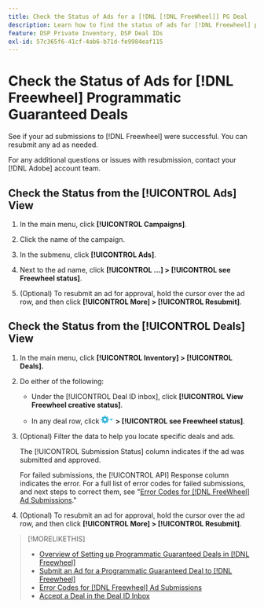 ```yaml
---
title: Check the Status of Ads for a [!DNL [!DNL FreeWheel]] PG Deal
description: Learn how to find the status of ads for [!DNL Freewheel] programmatic guaranteed deals.
feature: DSP Private Inventory, DSP Deal IDs
exl-id: 57c365f6-41cf-4ab6-b71d-fe9984eaf115
---
```

# Check the Status of Ads for [!DNL Freewheel] Programmatic Guaranteed Deals

See if your ad submissions to [!DNL Freewheel] were successful. You can resubmit any ad as needed.

For any additional questions or issues with resubmission, contact your [!DNL Adobe] account team.

## Check the Status from the [!UICONTROL Ads] View

1. In the main menu, click **[!UICONTROL Campaigns]**.

1. Click the name of the campaign.

1. In the submenu, click **[!UICONTROL Ads]**.

1. Next to the ad name, click  **[!UICONTROL ...] > [!UICONTROL see Freewheel status]**.

1. (Optional) To resubmit an ad for approval, hold the cursor over the ad row, and then click **[!UICONTROL More] > [!UICONTROL Resubmit]**.

## Check the Status from the [!UICONTROL Deals] View

1. In the main menu, click **[!UICONTROL Inventory] > [!UICONTROL Deals].**

1. Do either of the following:

   * Under the [!UICONTROL Deal ID inbox], click **[!UICONTROL View Freewheel creative status]**.
  
   * In any deal row, click ![Options menu](/help/dsp/assets/options-menu.png) **> [!UICONTROL see Freewheel status]**.

1. (Optional) Filter the data to help you locate specific deals and ads.

   The [!UICONTROL Submission Status] column indicates if the ad was submitted and approved.
   
   For failed submissions, the [!UICONTROL API] Response column indicates the error. For a full list of error codes for failed submissions, and next steps to correct them, see "[Error Codes for [!DNL FreeWheel] Ad Submissions](freewheel-error-codes.md)."

1. (Optional) To resubmit an ad for approval, hold the cursor over the ad row, and then click **[!UICONTROL More] > [!UICONTROL Resubmit]**.

>[!MORELIKETHIS]
>
>* [Overview of Setting up Programmatic Guaranteed Deals in [!DNL Freewheel]](freewheel-overview.md)
>* [Submit an Ad for a Programmatic Guaranteed Deal to [!DNL Freewheel]](freewheel-submit.md)
>* [Error Codes for [!DNL Freewheel] Ad Submissions](freewheel-error-codes.md)
>* [Accept a Deal in the Deal ID Inbox](deal-id-inbox-accept.md)

